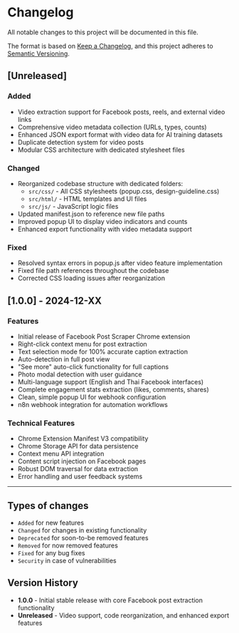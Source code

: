 # Changelog

All notable changes to this project will be documented in this file.

The format is based on [Keep a Changelog](https://keepachangelog.com/en/1.0.0/),
and this project adheres to [Semantic Versioning](https://semver.org/spec/v2.0.0.html).

## [Unreleased]

### Added

- Video extraction support for Facebook posts, reels, and external video links
- Comprehensive video metadata collection (URLs, types, counts)
- Enhanced JSON export format with video data for AI training datasets
- Duplicate detection system for video posts
- Modular CSS architecture with dedicated stylesheet files

### Changed

- Reorganized codebase structure with dedicated folders:
  - `src/css/` - All CSS stylesheets (popup.css, design-guideline.css)
  - `src/html/` - HTML templates and UI files
  - `src/js/` - JavaScript logic files
- Updated manifest.json to reference new file paths
- Improved popup UI to display video indicators and counts
- Enhanced export functionality with video metadata support

### Fixed

- Resolved syntax errors in popup.js after video feature implementation
- Fixed file path references throughout the codebase
- Corrected CSS loading issues after reorganization

## [1.0.0] - 2024-12-XX

### Features

- Initial release of Facebook Post Scraper Chrome extension
- Right-click context menu for post extraction
- Text selection mode for 100% accurate caption extraction
- Auto-detection in full post view
- "See more" auto-click functionality for full captions
- Photo modal detection with user guidance
- Multi-language support (English and Thai Facebook interfaces)
- Complete engagement stats extraction (likes, comments, shares)
- Clean, simple popup UI for webhook configuration
- n8n webhook integration for automation workflows

### Technical Features

- Chrome Extension Manifest V3 compatibility
- Chrome Storage API for data persistence
- Context menu API integration
- Content script injection on Facebook pages
- Robust DOM traversal for data extraction
- Error handling and user feedback systems

---

## Types of changes

- `Added` for new features
- `Changed` for changes in existing functionality
- `Deprecated` for soon-to-be removed features
- `Removed` for now removed features
- `Fixed` for any bug fixes
- `Security` in case of vulnerabilities

## Version History

- **1.0.0** - Initial stable release with core Facebook post extraction functionality
- **Unreleased** - Video support, code reorganization, and enhanced export features
